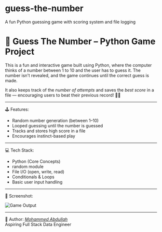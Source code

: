 # guess-the-number
A fun Python guessing game with scoring system and file logging
# 🎯 Guess The Number – Python Game Project

This is a fun and interactive game built using Python, where the computer thinks of a number between 1 to 10 and the user has to guess it. The number isn't revealed, and the game continues until the correct guess is made.

It also keeps track of the *number of attempts* and saves the *best score* in a file — encouraging users to beat their previous record! 🧠💡

---

🕹 Features:
- Random number generation (between 1–10)
- Looped guessing until the number is guessed
- Tracks and stores high score in a file
- Encourages instinct-based play

---

💻 Tech Stack:
- Python (Core Concepts)
- random module
- File I/O (open, write, read)
- Conditionals & Loops
- Basic user input handling

---

📸 Screenshot:

![Game Output](<img width="1227" height="655" alt="Image" src="https://github.com/user-attachments/assets/dd049f50-47a0-4d80-9206-811821bd4eb5" />)


---

👤 Author:
[*Mohammed Abdullah*](https://github.com/abdullah-fsde)  
Aspiring Full Stack Data Engineer
